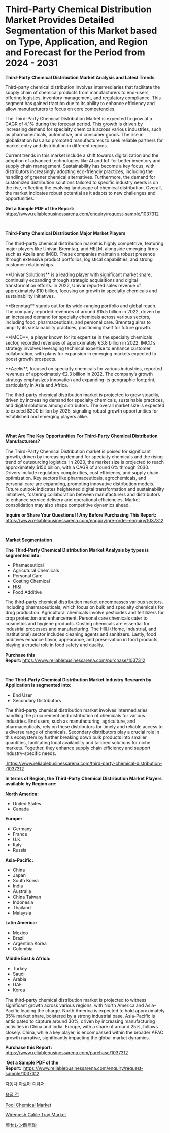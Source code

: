 <p><h1>Third-Party Chemical Distribution Market Provides Detailed Segmentation of this Market based on Type, Application, and Region and Forecast for the Period from 2024 - 2031</h1></p><p><strong>Third-Party Chemical Distribution Market Analysis and Latest Trends</strong></p>
<p><p>Third-party chemical distribution involves intermediaries that facilitate the supply chain of chemical products from manufacturers to end-users, offering logistics, inventory management, and regulatory compliance. This segment has gained traction due to its ability to enhance efficiency and allow manufacturers to focus on core competencies. </p><p>The Third-Party Chemical Distribution Market is expected to grow at a CAGR of 4.1% during the forecast period. This growth is driven by increasing demand for specialty chemicals across various industries, such as pharmaceuticals, automotive, and consumer goods. The rise in globalization has also prompted manufacturers to seek reliable partners for market entry and distribution in different regions.</p><p>Current trends in this market include a shift towards digitalization and the adoption of advanced technologies like AI and IoT for better inventory and supply chain management. Sustainability has become a key focus, with distributors increasingly adopting eco-friendly practices, including the handling of greener chemical alternatives. Furthermore, the demand for customized distribution solutions tailored to specific industry needs is on the rise, reflecting the evolving landscape of chemical distribution. Overall, the market indicates robust potential as it adapts to new challenges and opportunities.</p></p>
<p><strong>Get a Sample PDF of the Report:&nbsp;</strong> <a href="https://www.reliablebusinessarena.com/enquiry/request-sample/1037312">https://www.reliablebusinessarena.com/enquiry/request-sample/1037312</a></p>
<p>&nbsp;</p>
<p><strong>Third-Party Chemical Distribution Major Market Players</strong></p>
<p><p>The third-party chemical distribution market is highly competitive, featuring major players like Univar, Brenntag, and HELM, alongside emerging firms such as Azelis and IMCD. These companies maintain a robust presence through extensive product portfolios, logistical capabilities, and strong customer relationships.</p><p>**Univar Solutions** is a leading player with significant market share, continually expanding through strategic acquisitions and digital transformation efforts. In 2022, Univar reported sales revenue of approximately $10 billion, focusing on growth in specialty chemicals and sustainability initiatives.</p><p>**Brenntag** stands out for its wide-ranging portfolio and global reach. The company reported revenues of around $15.5 billion in 2022, driven by an increased demand for specialty chemicals across various sectors, including food, pharmaceuticals, and personal care. Brenntag aims to amplify its sustainability practices, positioning itself for future growth.</p><p>**IMCD**, a player known for its expertise in the specialty chemicals sector, recorded revenues of approximately €3.8 billion in 2022. IMCD’s strategy involves leveraging technical expertise to enhance customer collaboration, with plans for expansion in emerging markets expected to boost growth prospects.</p><p>**Azelis**, focused on specialty chemicals for various industries, reported revenues of approximately €2.3 billion in 2022. The company’s growth strategy emphasizes innovation and expanding its geographic footprint, particularly in Asia and Africa.</p><p>The third-party chemical distribution market is projected to grow steadily, driven by increasing demand for specialty chemicals, sustainable practices, and digital solutions among distributors. The overall market size is expected to exceed $200 billion by 2025, signaling robust growth opportunities for established and emerging players alike.</p></p>
<p>&nbsp;</p>
<p><strong>What Are The Key Opportunities For Third-Party Chemical Distribution Manufacturers?</strong></p>
<p><p>The Third-Party Chemical Distribution market is poised for significant growth, driven by increasing demand for specialty chemicals and the rising trend of outsourcing logistics. In 2023, the market size is projected to reach approximately $150 billion, with a CAGR of around 6% through 2030. Drivers include regulatory complexities, cost efficiency, and supply chain optimization. Key sectors like pharmaceuticals, agrochemicals, and personal care are expanding, promoting innovative distribution models. Future outlook indicates heightened digital transformation and sustainability initiatives, fostering collaboration between manufacturers and distributors to enhance service delivery and operational efficiencies. Market consolidation may also shape competitive dynamics ahead.</p></p>
<p><strong>Inquire or Share Your Questions If Any Before Purchasing This Report:</strong> <a href="https://www.reliablebusinessarena.com/enquiry/pre-order-enquiry/1037312">https://www.reliablebusinessarena.com/enquiry/pre-order-enquiry/1037312</a></p>
<p>&nbsp;</p>
<p><strong>Market Segmentation</strong></p>
<p><strong>The Third-Party Chemical Distribution Market Analysis by types is segmented into:</strong></p>
<p><ul><li>Phamaceutical</li><li>Agricutural Chemicals</li><li>Personal Care</li><li>Costing Chemical</li><li>HI&I</li><li>Food Additive</li></ul></p>
<p><p>The third-party chemical distribution market encompasses various sectors, including pharmaceuticals, which focus on bulk and specialty chemicals for drug production. Agricultural chemicals involve pesticides and fertilizers for crop protection and enhancement. Personal care chemicals cater to cosmetics and hygiene products. Costing chemicals are essential for industrial processes and manufacturing. The HI&I (Home, Industrial, and Institutional) sector includes cleaning agents and sanitizers. Lastly, food additives enhance flavor, appearance, and preservation in food products, playing a crucial role in food safety and quality.</p></p>
<p><strong>Purchase this Report:&nbsp;</strong><a href="https://www.reliablebusinessarena.com/purchase/1037312">https://www.reliablebusinessarena.com/purchase/1037312</a></p>
<p>&nbsp;</p>
<p><strong>The Third-Party Chemical Distribution Market Industry Research by Application is segmented into:</strong></p>
<p><ul><li>End User</li><li>Secondary Distributors</li></ul></p>
<p><p>The third-party chemical distribution market involves intermediaries handling the procurement and distribution of chemicals for various industries. End users, such as manufacturing, agriculture, and pharmaceuticals, rely on these distributors for timely and reliable access to a diverse range of chemicals. Secondary distributors play a crucial role in this ecosystem by further breaking down bulk products into smaller quantities, facilitating local availability and tailored solutions for niche markets. Together, they enhance supply chain efficiency and support industry-specific needs.</p></p>
<p><a href="https://www.reliablebusinessarena.com/third-party-chemical-distribution-r1037312">&nbsp;https://www.reliablebusinessarena.com/third-party-chemical-distribution-r1037312</a></p>
<p><strong>In terms of Region, the Third-Party Chemical Distribution Market Players available by Region are:</strong></p>
<p>
    <p> <strong> North America: </strong>
        <ul>
            <li>United States</li>
            <li>Canada</li>
        </ul>
        </p> 
    <p> <strong> Europe: </strong>
        <ul>
            <li>Germany</li>
            <li>France</li>
            <li>U.K.</li>
            <li>Italy</li>
            <li>Russia</li>
        </ul>
        </p> 
    <p> <strong> Asia-Pacific: </strong>
        <ul>
            <li>China</li>
            <li>Japan</li>
            <li>South Korea</li>
            <li>India</li>
            <li>Australia</li>
            <li>China Taiwan</li>
            <li>Indonesia</li>
            <li>Thailand</li>
            <li>Malaysia</li>
        </ul>
        </p> 
    <p> <strong> Latin America: </strong>
        <ul>
            <li>Mexico</li>
            <li>Brazil</li>
            <li>Argentina Korea</li>
            <li>Colombia</li>
        </ul>
        </p> 
    <p> <strong> Middle East & Africa: </strong>
        <ul>
            <li>Turkey</li>
            <li>Saudi</li>
            <li>Arabia</li>
            <li>UAE</li>
            <li>Korea</li>
        </ul>
    </p>
    </p>
<p><p>The third-party chemical distribution market is projected to witness significant growth across various regions, with North America and Asia-Pacific leading the charge. North America is expected to hold approximately 35% market share, bolstered by a strong industrial base. Asia-Pacific is anticipated to capture around 30%, driven by increasing manufacturing activities in China and India. Europe, with a share of around 25%, follows closely. China, while a key player, is encompassed within the broader APAC growth narrative, significantly impacting the global market dynamics.</p></p>
<p><strong>Purchase this Report: </strong><a href="https://www.reliablebusinessarena.com/purchase/1037312">https://www.reliablebusinessarena.com/purchase/1037312</a></p>
<p>&nbsp;<strong>Get a Sample PDF of the Report:&nbsp;&nbsp;</strong><a href="https://www.reliablebusinessarena.com/enquiry/request-sample/1037312">https://www.reliablebusinessarena.com/enquiry/request-sample/1037312</a></p>
<p><strong></strong></p>
<p><p><a href="https://medium.com/@abbyrichardson_1/automotive-aroma-diffuser-market-%EC%9D%98-%EA%B8%80%EB%A1%9C%EB%B2%8C-%EC%8B%9C%EC%9E%A5-%EA%B0%9C%EC%9A%94%EB%8A%94-%EC%A0%84-%EC%84%B8%EA%B3%84-%EB%B0%8F-%EC%A3%BC%EC%9A%94-%EC%8B%9C%EC%9E%A5%EC%9D%98-%EC%82%B0%EC%97%85%EC%97%90-%EC%98%81%ED%96%A5%EC%9D%84-%EB%AF%B8%EC%B9%98%EB%8A%94-%EC%A3%BC%EC%9A%94-%ED%8A%B8%EB%A0%8C%EB%93%9C%EC%97%90-%EB%8C%80%ED%95%9C-%EB%8F%85%ED%8A%B9%ED%95%9C-%EA%B4%80%EC%A0%90%EC%9D%84-%EC%A0%9C%EA%B3%B5%ED%95%A9%EB%8B%88%EB%8B%A4-9c391eac6cb9">자동차 아로마 디퓨저</a></p><p><a href="https://medium.com/@abbyrichardson_1/%EC%9A%A9%EC%A0%91-%EC%B4%9D-%EC%8B%9C%EC%9E%A5-%EA%B7%9C%EB%AA%A8-%EC%A0%90%EC%9C%A0%EC%9C%A8-%EB%B0%8F-%ED%8A%B8%EB%A0%8C%EB%93%9C-%EB%B6%84%EC%84%9D-%EB%B3%B4%EA%B3%A0%EC%84%9C-%EC%A0%9C%ED%92%88%EB%B3%84-%EC%88%98%EB%8F%99-%EC%B4%9D-%EB%A1%9C%EB%B4%87-%EC%B4%9D-%EB%B0%8F-%EC%84%B8%EB%B6%84%ED%99%94-%EC%98%88%EC%B8%A1-2024-2031-7b72b781cc0e">용접 건</a></p><p><a href="https://issuu.com/reportprime-2/docs/pool-chemical-market-size-2030.pptx_c96d36e8f3b181">Pool Chemical Market</a></p><p><a href="https://www.linkedin.com/pulse/wiremesh-cable-tray-market-forecasts-trends-impact-analysis-pookc?trackingId=X4GbVb1zRIyYjM94ImR%2B7Q%3D%3D">Wiremesh Cable Tray Market</a></p><p><a href="https://medium.com/@fcgdf6fd5/zinc-selenite-market-%E3%81%AE%E3%82%B0%E3%83%AD%E3%83%BC%E3%83%90%E3%83%AB%E5%B8%82%E5%A0%B4%E6%A6%82%E8%A6%81%E3%81%AF-%E4%B8%96%E7%95%8C%E3%81%8A%E3%82%88%E3%81%B3%E4%B8%BB%E8%A6%81%E5%B8%82%E5%A0%B4%E3%81%AB%E3%81%8A%E3%81%91%E3%82%8B%E6%A5%AD%E7%95%8C%E3%81%AB%E5%BD%B1%E9%9F%BF%E3%82%92%E4%B8%8E%E3%81%88%E3%82%8B%E4%B8%BB%E8%A6%81%E3%81%AA%E3%83%88%E3%83%AC%E3%83%B3%E3%83%89%E3%81%AB%E3%81%A4%E3%81%84%E3%81%A6-%E7%8B%AC%E8%87%AA%E3%81%AE%E8%A6%96%E7%82%B9%E3%82%92%E6%8F%90%E4%BE%9B%E3%81%97%E3%81%BE%E3%81%99-1960a98dd51d">亜セレン酸亜鉛</a></p></p>